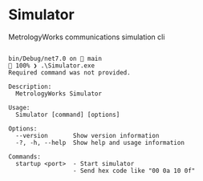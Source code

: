 # Simulator
MetrologyWorks communications simulation cli

```pwsh

bin/Debug/net7.0 on 🔱 main
🔋 100% ❯ .\Simulator.exe
Required command was not provided.

Description:
  MetrologyWorks Simulator

Usage:
  Simulator [command] [options]

Options:
  --version       Show version information
  -?, -h, --help  Show help and usage information

Commands:
  startup <port>  - Start simulator
                  - Send hex code like "00 0a 10 0f"

```